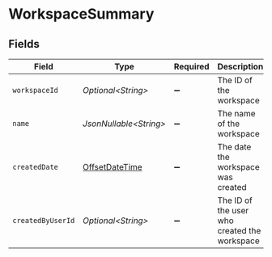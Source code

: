 # WorkspaceSummary


## Fields

| Field                                                                                     | Type                                                                                      | Required                                                                                  | Description                                                                               |
| ----------------------------------------------------------------------------------------- | ----------------------------------------------------------------------------------------- | ----------------------------------------------------------------------------------------- | ----------------------------------------------------------------------------------------- |
| `workspaceId`                                                                             | *Optional\<String>*                                                                       | :heavy_minus_sign:                                                                        | The ID of the workspace                                                                   |
| `name`                                                                                    | *JsonNullable\<String>*                                                                   | :heavy_minus_sign:                                                                        | The name of the workspace                                                                 |
| `createdDate`                                                                             | [OffsetDateTime](https://docs.oracle.com/javase/8/docs/api/java/time/OffsetDateTime.html) | :heavy_minus_sign:                                                                        | The date the workspace was created                                                        |
| `createdByUserId`                                                                         | *Optional\<String>*                                                                       | :heavy_minus_sign:                                                                        | The ID of the user who created the workspace                                              |